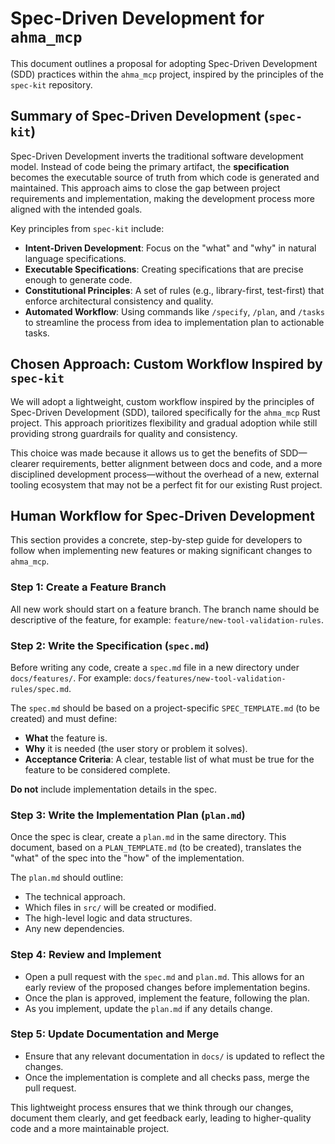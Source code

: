 # Spec-Driven Development for `ahma_mcp`

This document outlines a proposal for adopting Spec-Driven Development (SDD) practices within the `ahma_mcp` project, inspired by the principles of the `spec-kit` repository.

## Summary of Spec-Driven Development (`spec-kit`)

Spec-Driven Development inverts the traditional software development model. Instead of code being the primary artifact, the **specification** becomes the executable source of truth from which code is generated and maintained. This approach aims to close the gap between project requirements and implementation, making the development process more aligned with the intended goals.

Key principles from `spec-kit` include:

* **Intent-Driven Development**: Focus on the "what" and "why" in natural language specifications.
* **Executable Specifications**: Creating specifications that are precise enough to generate code.
* **Constitutional Principles**: A set of rules (e.g., library-first, test-first) that enforce architectural consistency and quality.
* **Automated Workflow**: Using commands like `/specify`, `/plan`, and `/tasks` to streamline the process from idea to implementation plan to actionable tasks.

## Chosen Approach: Custom Workflow Inspired by `spec-kit`

We will adopt a lightweight, custom workflow inspired by the principles of Spec-Driven Development (SDD), tailored specifically for the `ahma_mcp` Rust project. This approach prioritizes flexibility and gradual adoption while still providing strong guardrails for quality and consistency.

This choice was made because it allows us to get the benefits of SDD—clearer requirements, better alignment between docs and code, and a more disciplined development process—without the overhead of a new, external tooling ecosystem that may not be a perfect fit for our existing Rust project.

## Human Workflow for Spec-Driven Development

This section provides a concrete, step-by-step guide for developers to follow when implementing new features or making significant changes to `ahma_mcp`.

### Step 1: Create a Feature Branch

All new work should start on a feature branch. The branch name should be descriptive of the feature, for example: `feature/new-tool-validation-rules`.

### Step 2: Write the Specification (`spec.md`)

Before writing any code, create a `spec.md` file in a new directory under `docs/features/`. For example: `docs/features/new-tool-validation-rules/spec.md`.

The `spec.md` should be based on a project-specific `SPEC_TEMPLATE.md` (to be created) and must define:

* **What** the feature is.
* **Why** it is needed (the user story or problem it solves).
* **Acceptance Criteria**: A clear, testable list of what must be true for the feature to be considered complete.

**Do not** include implementation details in the spec.

### Step 3: Write the Implementation Plan (`plan.md`)

Once the spec is clear, create a `plan.md` in the same directory. This document, based on a `PLAN_TEMPLATE.md` (to be created), translates the "what" of the spec into the "how" of the implementation.

The `plan.md` should outline:

* The technical approach.
* Which files in `src/` will be created or modified.
* The high-level logic and data structures.
* Any new dependencies.

### Step 4: Review and Implement

* Open a pull request with the `spec.md` and `plan.md`. This allows for an early review of the proposed changes before implementation begins.
* Once the plan is approved, implement the feature, following the plan.
* As you implement, update the `plan.md` if any details change.

### Step 5: Update Documentation and Merge

* Ensure that any relevant documentation in `docs/` is updated to reflect the changes.
* Once the implementation is complete and all checks pass, merge the pull request.

This lightweight process ensures that we think through our changes, document them clearly, and get feedback early, leading to higher-quality code and a more maintainable project.
